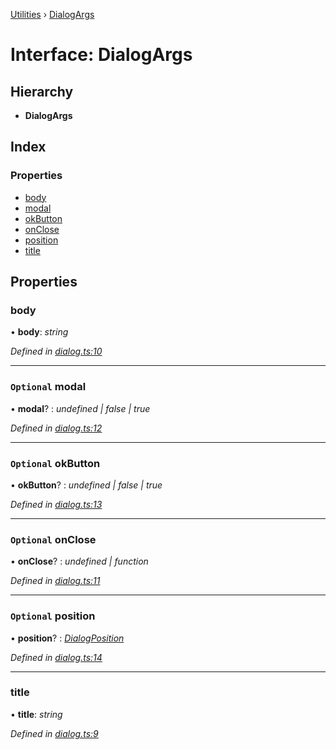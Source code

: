 [Utilities](../README.md) › [DialogArgs](dialogargs.md)

# Interface: DialogArgs

## Hierarchy

* **DialogArgs**

## Index

### Properties

* [body](dialogargs.md#body)
* [modal](dialogargs.md#optional-modal)
* [okButton](dialogargs.md#optional-okbutton)
* [onClose](dialogargs.md#optional-onclose)
* [position](dialogargs.md#optional-position)
* [title](dialogargs.md#title)

## Properties

###  body

• **body**: *string*

*Defined in [dialog.ts:10](https://github.com/noobiept/utilities/blob/5c55ec3/source/dialog.ts#L10)*

___

### `Optional` modal

• **modal**? : *undefined | false | true*

*Defined in [dialog.ts:12](https://github.com/noobiept/utilities/blob/5c55ec3/source/dialog.ts#L12)*

___

### `Optional` okButton

• **okButton**? : *undefined | false | true*

*Defined in [dialog.ts:13](https://github.com/noobiept/utilities/blob/5c55ec3/source/dialog.ts#L13)*

___

### `Optional` onClose

• **onClose**? : *undefined | function*

*Defined in [dialog.ts:11](https://github.com/noobiept/utilities/blob/5c55ec3/source/dialog.ts#L11)*

___

### `Optional` position

• **position**? : *[DialogPosition](../enums/dialogposition.md)*

*Defined in [dialog.ts:14](https://github.com/noobiept/utilities/blob/5c55ec3/source/dialog.ts#L14)*

___

###  title

• **title**: *string*

*Defined in [dialog.ts:9](https://github.com/noobiept/utilities/blob/5c55ec3/source/dialog.ts#L9)*
